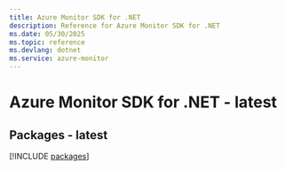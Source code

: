 ```yaml
---
title: Azure Monitor SDK for .NET
description: Reference for Azure Monitor SDK for .NET
ms.date: 05/30/2025
ms.topic: reference
ms.devlang: dotnet
ms.service: azure-monitor
---
```

# Azure Monitor SDK for .NET - latest
## Packages - latest
[!INCLUDE [packages](monitor-index.md)]